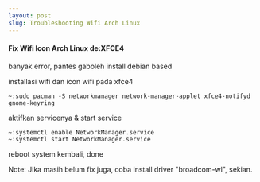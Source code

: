 ```yaml
---
layout: post
slug: Troubleshooting Wifi Arch Linux
---
```




#### Fix Wifi Icon Arch Linux de:XFCE4

banyak error, pantes gaboleh install debian based


installasi wifi dan icon wifi pada xfce4

```
~:sudo pacman -S networkmanager network-manager-applet xfce4-notifyd gnome-keyring
```



aktifkan servicenya & start service

```
~:systemctl enable NetworkManager.service
~:systemctl start NetworkManager.service
```


reboot system kembali, done

Note: Jika masih belum fix juga, coba install driver "broadcom-wl", sekian.

